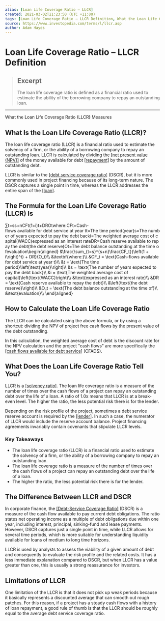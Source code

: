 ```yaml
---
alias: [Loan Life Coverage Ratio – LLCR]
created: 2021-03-02T21:23:50 (UTC +11:00)
tags: [Loan Life Coverage Ratio – LLCR Definition, What the Loan Life Coverage Ratio (LLCR) Measures]
source: https://www.investopedia.com/terms/l/llcr.asp
author: Adam Hayes
---
```


# Loan Life Coverage Ratio – LLCR Definition

> ## Excerpt
> The loan life coverage ratio is defined as a financial ratio used to estimate the ability of the borrowing company to repay an outstanding loan.

---

What the Loan Life Coverage Ratio (LLCR) Measures
## What Is the Loan Life Coverage Ratio (LLCR)?

The loan life coverage ratio (LLCR) is a financial ratio used to estimate the solvency of a firm, or the ability of a borrowing company to repay an outstanding loan. LLCR is calculated by dividing the [[net present value (NPV)]](https://www.investopedia.com/terms/n/npv.asp) of the money available for debt [[repayment]](https://www.investopedia.com/terms/r/repayment.asp) by the amount of outstanding debt. 

LLCR is similar to the [[debt service coverage ratio]](https://www.investopedia.com/terms/d/dscr.asp) (DSCR), but it is more commonly used in project financing because of its long-term nature. The DSCR captures a single point in time, whereas the LLCR addresses the entire span of the [[loan]](https://www.investopedia.com/terms/l/loan.asp).

## The Formula for the Loan Life Coverage Ratio (LLCR) Is

∑t\=ss+nCFt(1+i)t+DROtwhere:CFt\=Cash-flows available for debt service at year tt\=The time period(year)s\=The number of years expected to pay the debt backi\=The weighted average cost of capital(WACC)expressed as an interest rateDR\=Cash reserve available to repay the debt(the debt reserve)Ot\=The debt balance outstanding at the time ofevaluation\\begin{aligned} &\\frac{\\sum\_{t=s}^{s+n}\\frac{CF\_t}{\\left(1 + i\\right)^t} + DR}{O\_t}\\\\ &\\textbf{where:}\\\\ &CF\_t = \\text{Cash-flows available for debt service at year t}\\\\ &t = \\text{The time period}\\left(\\text{year}\\right)\\\\ &s = \\text{The number of years expected to pay the debt back}\\\\ &i = \\text{The weighted average cost of capital}\\left(\\text{WACC}\\right)\\\\ &\\text{expressed as an interest rate}\\\\ &DR = \\text{Cash reserve available to repay the debt}\\\\ &\\left(\\text{the debt reserve}\\right)\\\\ &O\_t = \\text{The debt balance outstanding at the time of}\\\\ &\\text{evaluation}\\\\ \\end{aligned}

## How to Calculate the Loan Life Coverage Ratio

The LLCR can be calculated using the above formula, or by using a shortcut: dividing the NPV of project free cash flows by the present value of the debt outstanding.

In this calculation, the weighted average cost of debt is the discount rate for the NPV calculation and the project "cash flows" are more specifically the [[cash flows available for debt service]](https://www.investopedia.com/terms/c/cads.asp) (CFADS).

## What Does the Loan Life Coverage Ratio Tell You?

LLCR is a [[solvency ratio]](https://www.investopedia.com/terms/s/solvencyratio.asp). The loan life coverage ratio is a measure of the number of times over the cash flows of a project can repay an outstanding debt over the life of a loan. A ratio of 1.0x means that LLCR is at a break-even level. The higher the ratio, the less potential risk there is for the lender.

Depending on the risk profile of the project, sometimes a debt service reserve account is required by the [[lender]](https://www.investopedia.com/terms/l/lender.asp). In such a case, the numerator of LLCR would include the reserve account balance. Project financing agreements invariably contain covenants that stipulate LLCR levels.

### Key Takeaways

-   The loan life coverage ratio (LLCR) is a financial ratio used to estimate the solvency of a firm, or the ability of a borrowing company to repay an outstanding loan.
-   The loan life coverage ratio is a measure of the number of times over the cash flows of a project can repay an outstanding debt over the life of a loan.
-   The higher the ratio, the less potential risk there is for the lender.

## The Difference Between LLCR and DSCR

In corporate finance, the [[Debt-Service Coverage Ratio]](https://www.investopedia.com/terms/d/dscr.asp) (DSCR) is a measure of the cash flow available to pay current debt obligations. The ratio states net operating income as a multiple of debt obligations due within one year, including interest, principal, sinking-fund and lease payments. However, DSCR captures just a single point in time, while LLCR allows for several time periods, which is more suitable for understanding liquidity available for loans of medium to long time horizons.

LLCR is used by analysts to assess the viability of a given amount of debt and consequently to evaluate the risk profile and the related costs. It has a less immediate explanation compared to DSCR, but when LLCR has a value greater than one, this is usually a strong reassurance for investors.

## Limitations of LLCR

One limitation of the LLCR is that it does not pick up weak periods because it basically represents a discounted average that can smooth out rough patches. For this reason, if a project has a steady cash flows with a history of loan repayment, a good rule of thumb is that the LLCR should be roughly equal to the average debt service coverage ratio.
